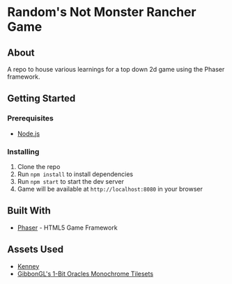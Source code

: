 # Random's Not Monster Rancher Game

## About

A repo to house various learnings for a top down 2d game using the Phaser framework.

## Getting Started

### Prerequisites

- [Node.js](https://nodejs.org/en/)

### Installing

1. Clone the repo
2. Run `npm install` to install dependencies
3. Run `npm start` to start the dev server
4. Game will be available at `http://localhost:8080` in your browser

## Built With

- [Phaser](https://phaser.io/) - HTML5 Game Framework

## Assets Used

- [Kenney](https://www.kenney.nl/)
- [GibbonGL's 1-Bit Oracles Monochrome Tilesets](https://gibbongl.itch.io/1-bit-oracles-monochrome-tilesets)
